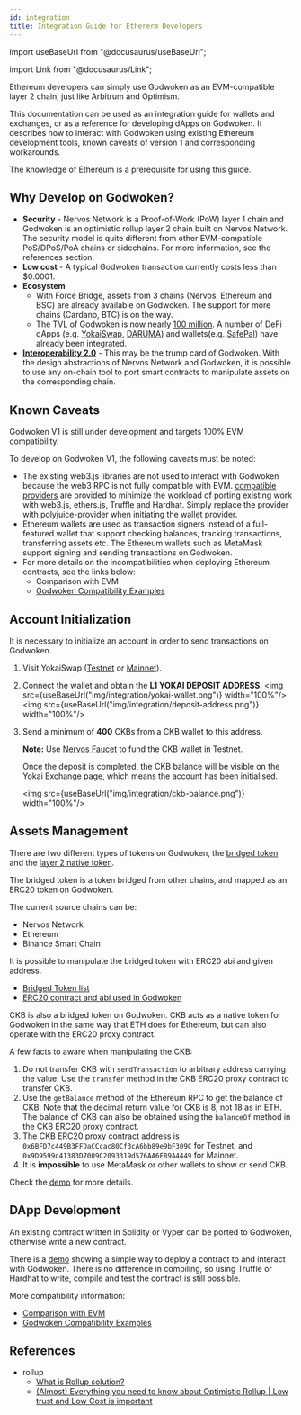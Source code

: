 ```yaml
---
id: integration
title: Integration Guide for Ethererm Developers
---
```

import useBaseUrl from "@docusaurus/useBaseUrl";

import Link from "@docusaurus/Link";

Ethereum developers can simply use Godwoken as an EVM-compatible layer 2 chain, just like Arbitrum and Optimism.

This documentation can be used as an integration guide for wallets and exchanges, or as a reference for developing dApps on Godwoken. It describes how to interact with Godwoken using existing Ethereum development tools, known caveats of version 1 and corresponding workarounds.

The knowledge of Ethereum is a prerequisite for using this guide.

## Why Develop on Godwoken?

- **Security** - Nervos Network is a Proof-of-Work (PoW) layer 1 chain and Godwoken is an optimistic rollup layer 2 chain built on Nervos Network. The security model is quite different from other EVM-compatible PoS/DPoS/PoA chains or sidechains. For more information, see the references section.
- **Low cost** - A typical Godwoken transaction currently costs less than $0.0001.
- **Ecosystem**
  - With Force Bridge, assets from 3 chains (Nervos, Ethereum and BSC) are already available on Godwoken. The support for more chains (Cardano, BTC) is on the way.
  - The TVL of Godwoken is now nearly [100 million](https://defillama.com/chains). A number of DeFi dApps (e.g. [YokaiSwap](https://www.yokaiswap.com/), [DARUMA](https://www.daruma.money/)) and wallets(e.g. [SafePal](https://www.safepal.io/download)) have already been integrated. 
- [**Interoperability 2.0**](https://medium.com/nervosnetwork/blockchain-abstraction-and-interoperability-2-0-eea98d81b7b6) - This may be the trump card of Godwoken. With the design abstractions of Nervos Network and Godwoken, it is possible to use any on-chain tool to port smart contracts to manipulate assets on the corresponding chain.

## Known Caveats

Godwoken V1 is still under development and targets 100% EVM compatibility.

To develop on Godwoken V1, the following caveats must be noted:

- The existing web3.js libraries are not used to interact with Godwoken because the web3 RPC is not fully compatible with EVM. [compatible providers](https://github.com/nervosnetwork/polyjuice-provider) are provided to minimize the workload of porting existing work with web3.js, ethers.js, Truffle and Hardhat. Simply replace the provider with polyjuice-provider when initiating the wallet provider.
- Ethereum wallets are used as transaction signers instead of a full-featured wallet that support checking balances, tracking transactions, transferring assets etc. The Ethereum wallets such as MetaMask support signing and sending transactions on Godwoken.
- For more details on the incompatibilities when deploying Ethereum contracts, see the links below:
  - <Link to={useBaseUrl('/comparisonEVM')}>Comparison with EVM</Link>
  - [Godwoken Compatibility Examples](https://github.com/honestgoing/godwoken-polyjuice-compatibility-examples)

## Account Initialization

It is necessary to initialize an account in order to send transactions on Godwoken.

1. Visit YokaiSwap ([Testnet](https://testnet.yokaiswap.com/) or [Mainnet](https://www.yokaiswap.com/)). 

2. Connect the wallet and obtain the **L1 YOKAI DEPOSIT ADDRESS**.
   <img src={useBaseUrl("img/integration/yokai-wallet.png")}  width="100%"/>
   <img src={useBaseUrl("img/integration/deposit-address.png")}  width="100%"/>
   
3. Send a minimum of **400** CKBs from a CKB wallet to this address.

   **Note:** Use [Nervos Faucet](https://faucet.nervos.org/) to fund the CKB wallet in Testnet.

   Once the deposit is completed, the CKB balance will be visible on the Yokai Exchange page, which means the account has been initialised.

   <img src={useBaseUrl("img/integration/ckb-balance.png")}  width="100%"/>

## Assets Management

There are two different types of tokens on Godwoken, the [bridged token](https://www.gwscan.com/tokens/bridge) and the [layer 2 native token](https://www.gwscan.com/tokens/native).

The bridged token is a token bridged from other chains, and mapped as an ERC20 token on Godwoken.

The current source chains can be:
- Nervos Network
- Ethereum
- Binance Smart Chain

It is possible to manipulate the bridged token with ERC20 abi and given address.

- [Bridged Token list](https://github.com/nervosnetwork/godwoken-info/blob/master/mainnet/ERC20TokenList.json)
- [ERC20 contract and abi used in Godwoken](https://github.com/nervosnetwork/godwoken-polyjuice/tree/main/solidity/erc20)

CKB is also a bridged token on Godwoken. CKB acts as a native token for Godwoken in the same way that ETH does for Ethereum, but can also operate with the ERC20 proxy contract.

A few facts to aware when manipulating the CKB:

1. Do not transfer CKB with `sendTransaction` to arbitrary address carrying the value. Use the `transfer` method in the CKB ERC20 proxy contract to transfer CKB.
2. Use the `getBalance` method of the Ethereum RPC to get the balance of CKB. Note that the decimal return value for CKB is 8, not 18 as in ETH. The balance of CKB can also be obtained using the `balanceOf` method in the CKB ERC20 proxy contract.
3. The CKB ERC20 proxy contract address is `0x6BFD7c449B3FFDaCCcac80Cf3cA6bb89e9bF309C` for Testnet, and `0x9D9599c41383D7009C2093319d576AA6F89A4449` for Mainnet.
4. It is **impossible** to use MetaMask or other wallets to show or send CKB.

Check the [demo](https://github.com/huwenchao/godwoken-demos/blob/main/gw-scripts/assets.ts) for more details.

## DApp Development

An existing contract written in Solidity or Vyper can be ported to Godwoken, otherwise write a new contract.

There is a [demo](https://github.com/huwenchao/godwoken-demos/blob/main/gw-scripts/contract.ts) showing a simple way to deploy a contract to and interact with Godwoken.
There is no difference in compiling, so using Truffle or Hardhat to write, compile and test the contract is still possible.

More compatibility information:
- [Comparison with EVM](https://docs.godwoken.io/comparisonEVM)
- [Godwoken Compatibility Examples](https://github.com/honestgoing/godwoken-polyjuice-compatibility-examples)

## References

- rollup
  - [What is Rollup solution?](https://ethereum.org/en/developers/docs/scaling/layer-2-rollups/)
  - [(Almost) Everything you need to know about Optimistic Rollup | Low trust and Low Cost is important](https://research.paradigm.xyz/rollups)
